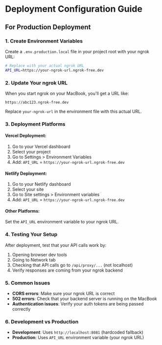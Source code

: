 # Deployment Configuration Guide

## For Production Deployment

### 1. Create Environment Variables

Create a `.env.production.local` file in your project root with your ngrok URL:

```bash
# Replace with your actual ngrok URL
API_URL=https://your-ngrok-url.ngrok-free.dev
```

### 2. Update Your ngrok URL

When you start ngrok on your MacBook, you'll get a URL like:
```
https://abc123.ngrok-free.dev
```

Replace `your-ngrok-url` in the environment file with this actual URL.

### 3. Deployment Platforms

#### Vercel Deployment:
1. Go to your Vercel dashboard
2. Select your project
3. Go to Settings > Environment Variables
4. Add: `API_URL` = `https://your-ngrok-url.ngrok-free.dev`

#### Netlify Deployment:
1. Go to your Netlify dashboard
2. Select your site
3. Go to Site settings > Environment variables
4. Add: `API_URL` = `https://your-ngrok-url.ngrok-free.dev`

#### Other Platforms:
Set the `API_URL` environment variable to your ngrok URL.

### 4. Testing Your Setup

After deployment, test that your API calls work by:
1. Opening browser dev tools
2. Going to Network tab
3. Checking that API calls go to `/api/proxy/...` (not localhost)
4. Verify responses are coming from your ngrok backend

### 5. Common Issues

- **CORS errors**: Make sure your ngrok URL is correct
- **502 errors**: Check that your backend server is running on the MacBook
- **Authentication issues**: Verify your auth tokens are being passed correctly

### 6. Development vs Production

- **Development**: Uses `http://localhost:8081` (hardcoded fallback)
- **Production**: Uses `API_URL` environment variable (your ngrok URL)

